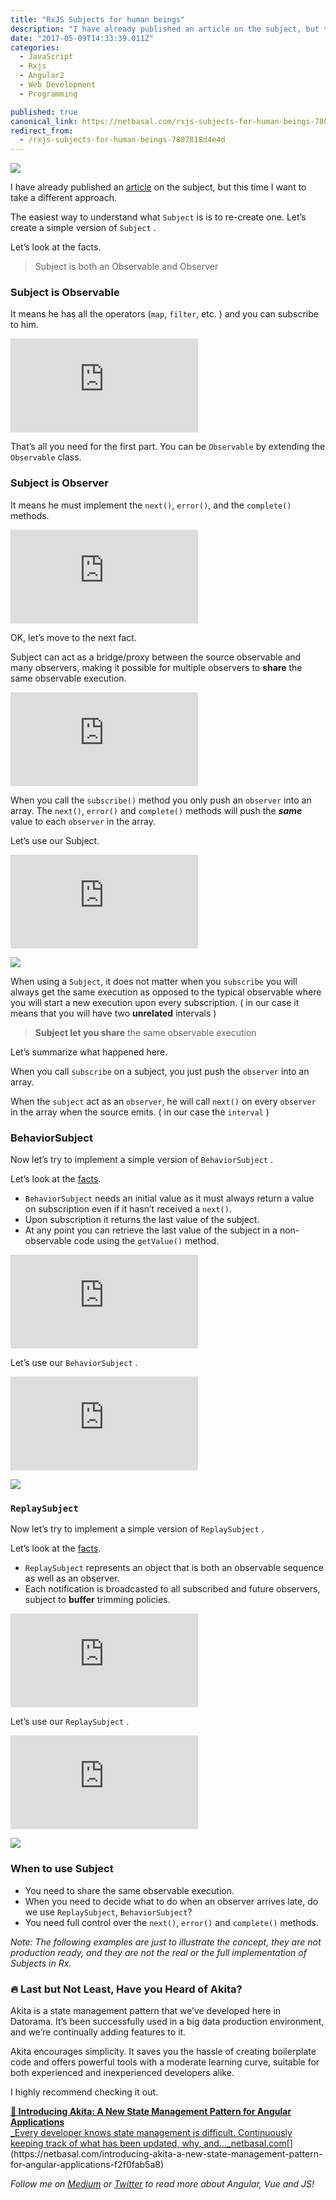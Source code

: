 ```yaml
---
title: "RxJS Subjects for human beings"
description: "I have already published an article on the subject, but this time I want to take a different approach. The easiest way to understand what Subject is is to re-create one. Let’s create a simple version…"
date: "2017-05-09T14:33:39.011Z"
categories: 
  - JavaScript
  - Rxjs
  - Angular2
  - Web Development
  - Programming

published: true
canonical_link: https://netbasal.com/rxjs-subjects-for-human-beings-7807818d4e4d
redirect_from:
  - /rxjs-subjects-for-human-beings-7807818d4e4d
---
```


![](./asset-1.png)

I have already published an [article](https://netbasal.com/understanding-subjects-in-rxjs-55102a190f3) on the subject, but this time I want to take a different approach.

The easiest way to understand what `Subject` is is to re-create one. Let’s create a simple version of `Subject` .

Let’s look at the facts.

> Subject is both an Observable and Observer

### Subject is Observable

It means he has all the operators (`map`, `filter`, etc. ) and you can subscribe to him.

<Embed src="https://gist.github.com/NetanelBasal/0965f7976580b53f5333ef08182dfc9f.js" aspectRatio={0.357} caption="" />

That’s all you need for the first part. You can be `Observable` by extending the `Observable` class.

### Subject is Observer

It means he must implement the `next()`, `error()`, and the `complete()` methods.

<Embed src="https://gist.github.com/NetanelBasal/b58e683075a3487fbdda3fac954be4b6.js" aspectRatio={0.357} caption="" />

OK, let’s move to the next fact.

Subject can act as a bridge/proxy between the source observable and many observers, making it possible for multiple observers to **share** the same observable execution.

<Embed src="https://gist.github.com/NetanelBasal/2f80304ffe2856b691c557f1bb67ae99.js" aspectRatio={0.357} caption="" />

When you call the `subscribe()` method you only push an `observer` into an array. The `next()`, `error()` and `complete()` methods will push the **_same_** value to each `observer` in the array.

Let’s use our Subject.

<Embed src="https://gist.github.com/NetanelBasal/73a2bcbd9655aa94d12402f8bf37b2d5.js" aspectRatio={0.357} caption="" />

![](./asset-2.gif)

When using a `Subject`, it does not matter when you `subscribe` you will always get the same execution as opposed to the typical observable where you will start a new execution upon every subscription. ( in our case it means that you will have two **unrelated** intervals )

> **Subject let you share** the same observable execution

Let’s summarize what happened here.

When you call `subscribe` on a subject, you just push the `observer` into an array.

When the `subject` act as an `observer`, he will call `next()` on every `observer` in the array when the source emits. ( in our case the `interval` )

### BehaviorSubject

Now let’s try to implement a simple version of `BehaviorSubject` .

Let’s look at the [facts](http://stackoverflow.com/a/40231605/7330592).

-   `BehaviorSubject` needs an initial value as it must always return a value on subscription even if it hasn’t received a `next()`.
-   Upon subscription it returns the last value of the subject.
-   At any point you can retrieve the last value of the subject in a non-observable code using the `getValue()` method.

<Embed src="https://gist.github.com/NetanelBasal/2cb0c030116f28ced631ec395cf4effa.js" aspectRatio={0.357} caption="" />

Let’s use our `BehaviorSubject` .

<Embed src="https://gist.github.com/NetanelBasal/ca63e7ea392d3fc5d4f7d8cc620de136.js" aspectRatio={0.357} caption="" />

![](./asset-3.gif)

### `ReplaySubject`

Now let’s try to implement a simple version of `ReplaySubject` .

Let’s look at the [facts](https://github.com/Reactive-Extensions/RxJS/blob/master/doc/api/subjects/replaysubject.md).

-   `ReplaySubject` represents an object that is both an observable sequence as well as an observer.
-   Each notification is broadcasted to all subscribed and future observers, subject to **buffer** trimming policies.

<Embed src="https://gist.github.com/NetanelBasal/acd33cf8f01cc476ff67394367bfd779.js" aspectRatio={0.357} caption="" />

Let’s use our `ReplaySubject` .

<Embed src="https://gist.github.com/NetanelBasal/843d56889ae6b94842f159e1ca6ea528.js" aspectRatio={0.357} caption="" />

![](./asset-4.gif)

### When to use Subject

-   You need to share the same observable execution.
-   When you need to decide what to do when an observer arrives late, do we use `ReplaySubject`, `BehaviorSubject`?
-   You need full control over the `next()`, `error()` and `complete()` methods.

_Note: The following examples are just to illustrate the concept, they are not production ready, and they are not the real or the full implementation of Subjects in Rx._

### 🔥 **Last but Not Least, Have you Heard of Akita?**

Akita is a state management pattern that we’ve developed here in Datorama. It’s been successfully used in a big data production environment, and we’re continually adding features to it.

Akita encourages simplicity. It saves you the hassle of creating boilerplate code and offers powerful tools with a moderate learning curve, suitable for both experienced and inexperienced developers alike.

I highly recommend checking it out.

[**🚀 Introducing Akita: A New State Management Pattern for Angular Applications**  
_Every developer knows state management is difficult. Continuously keeping track of what has been updated, why, and…_netbasal.com](https://netbasal.com/introducing-akita-a-new-state-management-pattern-for-angular-applications-f2f0fab5a8 "https://netbasal.com/introducing-akita-a-new-state-management-pattern-for-angular-applications-f2f0fab5a8")[](https://netbasal.com/introducing-akita-a-new-state-management-pattern-for-angular-applications-f2f0fab5a8)

_Follow me on_ [_Medium_](https://medium.com/@NetanelBasal/) _or_ [_Twitter_](https://twitter.com/NetanelBasal) _to read more about Angular, Vue and JS!_
